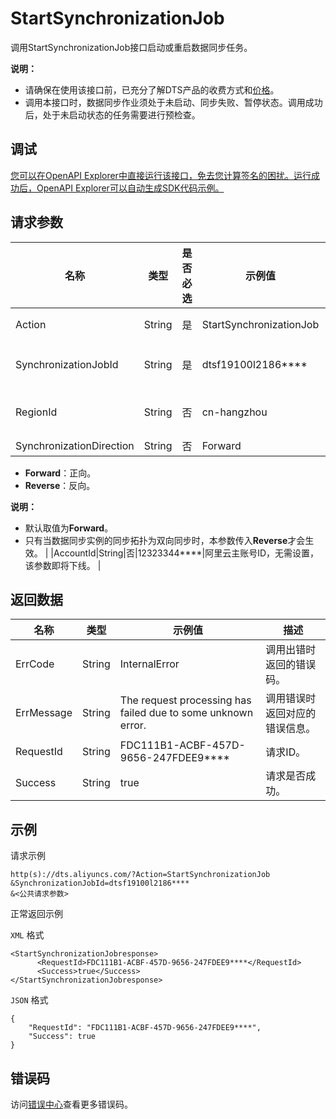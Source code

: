 # StartSynchronizationJob

调用StartSynchronizationJob接口启动或重启数据同步任务。

**说明：**

-   请确保在使用该接口前，已充分了解DTS产品的收费方式和[价格](https://www.aliyun.com/price/product#/dts/detail)。
-   调用本接口时，数据同步作业须处于未启动、同步失败、暂停状态。调用成功后，处于未启动状态的任务需要进行预检查。

## 调试

[您可以在OpenAPI Explorer中直接运行该接口，免去您计算签名的困扰。运行成功后，OpenAPI Explorer可以自动生成SDK代码示例。](https://api.aliyun.com/#product=Dts&api=StartSynchronizationJob&type=RPC&version=2020-01-01)

## 请求参数

|名称|类型|是否必选|示例值|描述|
|--|--|----|---|--|
|Action|String|是|StartSynchronizationJob|系统规定参数，取值：**StartSynchronizationJob**。 |
|SynchronizationJobId|String|是|dtsf19100l2186\*\*\*\*|数据同步实例ID，可以通过调用**DescribeSynchronizationJobs**接口查询。 |
|RegionId|String|否|cn-hangzhou|地域ID，传入本参数来指定实例所在地域，详情请参见[支持的地域列表](~141033~)。 |
|SynchronizationDirection|String|否|Forward|同步方向，取值：

 -   **Forward**：正向。
-   **Reverse**：反向。

 **说明：**

-   默认取值为**Forward**。
-   只有当数据同步实例的同步拓扑为双向同步时，本参数传入**Reverse**才会生效。 |
|AccountId|String|否|12323344\*\*\*\*|阿里云主账号ID，无需设置，该参数即将下线。 |

## 返回数据

|名称|类型|示例值|描述|
|--|--|---|--|
|ErrCode|String|InternalError|调用出错时返回的错误码。 |
|ErrMessage|String|The request processing has failed due to some unknown error.|调用错误时返回对应的错误信息。 |
|RequestId|String|FDC111B1-ACBF-457D-9656-247FDEE9\*\*\*\*|请求ID。 |
|Success|String|true|请求是否成功。 |

## 示例

请求示例

```
http(s)://dts.aliyuncs.com/?Action=StartSynchronizationJob
&SynchronizationJobId=dtsf19100l2186****
&<公共请求参数>
```

正常返回示例

`XML` 格式

```
<StartSynchronizationJobresponse>
      <RequestId>FDC111B1-ACBF-457D-9656-247FDEE9****</RequestId>
      <Success>true</Success>
</StartSynchronizationJobresponse>
```

`JSON` 格式

```
{
	"RequestId": "FDC111B1-ACBF-457D-9656-247FDEE9****",
	"Success": true
}
```

## 错误码

访问[错误中心](https://error-center.aliyun.com/status/product/Dts)查看更多错误码。

